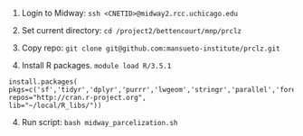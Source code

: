 

1. Login to Midway: `ssh <CNETID>@midway2.rcc.uchicago.edu` 

2. Set current directory: `cd /project2/bettencourt/mnp/prclz`

2. Copy repo: `git clone git@github.com:mansueto-institute/prclz.git`

3. Install R packages.
`module load R/3.5.1`
```
install.packages(
pkgs=c('sf','tidyr','dplyr','purrr','lwgeom','stringr','parallel','foreach','doParallel'),
repos="http://cran.r-project.org", 
lib="~/local/R_libs/"))
```

4. Run script: `bash midway_parcelization.sh`
